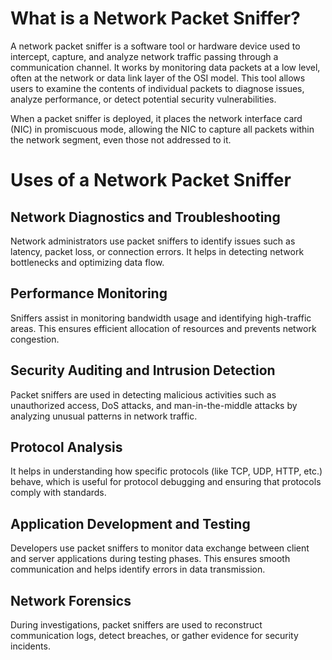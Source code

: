 # What is a Network Packet Sniffer?

A network packet sniffer is a software tool or hardware device used to intercept, capture, and analyze network traffic passing through a communication channel. It works by monitoring data packets at a low level, often at the network or data link layer of the OSI model. This tool allows users to examine the contents of individual packets to diagnose issues, analyze performance, or detect potential security vulnerabilities.

When a packet sniffer is deployed, it places the network interface card (NIC) in promiscuous mode, allowing the NIC to capture all packets within the network segment, even those not addressed to it.

# Uses of a Network Packet Sniffer
## Network Diagnostics and Troubleshooting
Network administrators use packet sniffers to identify issues such as latency, packet loss, or connection errors. It helps in detecting network bottlenecks and optimizing data flow.

## Performance Monitoring
Sniffers assist in monitoring bandwidth usage and identifying high-traffic areas. This ensures efficient allocation of resources and prevents network congestion.

## Security Auditing and Intrusion Detection
Packet sniffers are used in detecting malicious activities such as unauthorized access, DoS attacks, and man-in-the-middle attacks by analyzing unusual patterns in network traffic.

## Protocol Analysis
It helps in understanding how specific protocols (like TCP, UDP, HTTP, etc.) behave, which is useful for protocol debugging and ensuring that protocols comply with standards.

## Application Development and Testing
Developers use packet sniffers to monitor data exchange between client and server applications during testing phases. This ensures smooth communication and helps identify errors in data transmission.

## Network Forensics
During investigations, packet sniffers are used to reconstruct communication logs, detect breaches, or gather evidence for security incidents.
